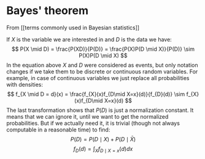 # Bayes' theorem
From [[terms commonly used in Bayesian statistics]]

If $X$ is the variable we are interested in and $D$ is the data we have:
$$ P(X \mid D) =
\frac{P(XD)}{P(D)} =
\frac{P(X)P(D \mid X)}{P(D)} \sim
P(X)P(D \mid X) $$
In the equation above $X$ and $D$ were considered as events, but only notation changes if we take them to be discrete or continuous random variables. For example, in case of continuous variables we just replace all probabilities with densities:
$$ f_{X \mid D = d}(x) =
\frac{f_{X}(x)f_{D\mid X=x}(d)}{f_{D}(d)} \sim
f_{X}(x)f_{D\mid X=x}(d) $$
The last transformation shows that $P(D)$ is just a normalization constant. It means that we can ignore it, until we want to get the normalized probabilities. But if we actually need it, it is trivial (though not always computable in a reasonable time) to find:
$$P(D) = P(D\mid X) + P(D \mid \bar X)$$
$$f_{D}(d) = \int_{X} f_{D\mid X=x}(d) dx$$